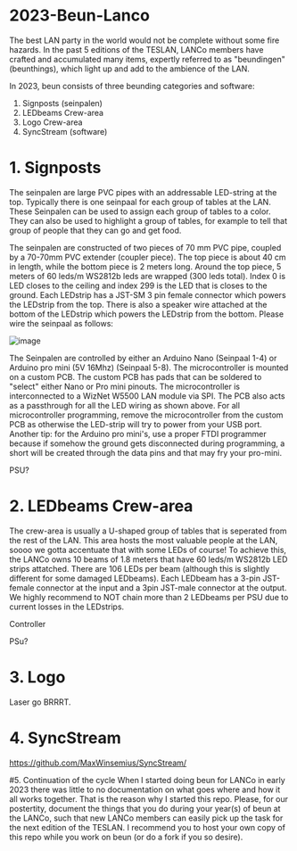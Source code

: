 # 2023-Beun-Lanco
The best LAN party in the world would not be complete without some fire hazards. In the past 5 editions of the TESLAN, LANCo members have crafted and accumulated many items, expertly referred to as "beundingen" (beunthings), which light up and add to the ambience of the LAN. 

In 2023, beun consists of three beunding categories and software:

1. Signposts (seinpalen)
2. LEDbeams Crew-area
3. Logo Crew-area 
4. SyncStream (software)

# 1. Signposts
The seinpalen are large PVC pipes with an addressable LED-string at the top. Typically there is one seinpaal for each group of tables at the LAN. These Seinpalen can be used to assign each group of tables to a color. They can also be used to highlight a group of tables, for example to tell that group of people that they can go and get food. 

The seinpalen are constructed of two pieces of 70 mm PVC pipe, coupled by a 70-70mm PVC extender (coupler piece). The top piece is about 40 cm in length, while the bottom piece is 2 meters long. Around the top piece, 5 meters of 60 leds/m WS2812b leds are wrapped (300 leds total). Index 0 is LED closes to the ceiling and index 299 is the LED that is closes to the ground. Each LEDstrip has a JST-SM 3 pin female connector which powers the LEDstrip from the top. There is also a speaker wire attached at the bottom of the LEDstrip which powers the LEDstrip from the bottom. Please wire the seinpaal as follows:

![image](https://user-images.githubusercontent.com/99472685/225276003-b4794dbb-e56b-4b33-8f05-12d6cc40c0ba.png)

The Seinpalen are controlled by either an Arduino Nano (Seinpaal 1-4) or Arduino pro mini (5V 16Mhz) (Seinpaal 5-8).  The microcontroller is mounted on a custom PCB. The custom PCB has pads that can be soldered to "select" either Nano or Pro mini pinouts. The microcontroller is interconnected to a WizNet W5500 LAN module via SPI. The PCB also acts as a passthrough for all the LED wiring as shown above. For all microcontroller programming, remove the microcontroller from the custom PCB as otherwise the LED-strip will try to power from your USB port. Another tip: for the Arduino pro mini's, use a proper FTDI programmer because if somehow the ground gets disconnected during programming, a short will be created through the data pins and that may fry your pro-mini.

PSU?


# 2. LEDbeams Crew-area
The crew-area is usually a U-shaped group of tables that is seperated from the rest of the LAN. This area hosts the most valuable people at the LAN, soooo we gotta accentuate that with some LEDs of course! To achieve this, the LANCo owns 10 beams of 1.8 meters that have 60 leds/m WS2812b LED strips attatched. There are 106 LEDs per beam (although this is slightly different for some damaged LEDbeams). Each LEDbeam has a 3-pin JST-female connector at the input and a 3pin JST-male connector at the output. We highly recommend to NOT chain more than 2 LEDbeams per PSU due to current losses in the LEDstrips. 

Controller

PSu?




# 3. Logo

Laser go BRRRT.


# 4. SyncStream
https://github.com/MaxWinsemius/SyncStream/ 






#5. Continuation of the cycle
When I started doing beun for LANCo in early 2023 there was little to no documentation on what goes where and how it all works together. That is the reason why I started this repo. Please, for our postertity, document the things that you do during your year(s) of beun at the LANCo, such that new LANCo members can easily pick up the task for the next edition of the TESLAN. I recommend you to host your own copy of this repo while you work on beun (or do a fork if you so desire).


